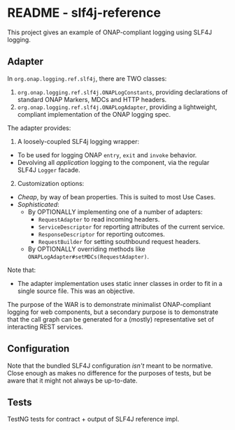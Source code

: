 # README - slf4j-reference

This project gives an example of ONAP-compliant logging using SLF4J logging.

## Adapter

In ```org.onap.logging.ref.slf4j```, there are TWO classes:
1. ```org.onap.logging.ref.slf4j.ONAPLogConstants```, providing declarations of standard ONAP Markers, MDCs and HTTP headers.
2. ```org.onap.logging.ref.slf4j.ONAPLogAdapter```, providing a lightweight, compliant implementation of the ONAP logging spec.

The adapter provides:
1. A loosely-coupled SLF4j logging wrapper:
 * To be used for logging ONAP ```entry```, ```exit``` and ```invoke``` behavior.
 * Devolving all *application* logging to the component, via the regular SLF4J ```Logger``` facade.
2. Customization options:
 * *Cheap*, by way of bean properties. This is suited to most Use Cases.
 * *Sophisticated*:
    * By OPTIONALLY implementing one of a number of adapters:
      * ```RequestAdapter``` to read incoming headers.
      * ```ServiceDescriptor``` for reporting attributes of the current service.
      * ```ResponseDescriptor``` for reporting outcomes.
      * ```RequestBuilder``` for setting southbound request headers.
    * By OPTIONALLY overriding methods like ```ONAPLogAdapter#setMDCs(RequestAdapter)```.

Note that:
* The adapter implementation uses static inner classes in order to fit in a single source file. This was an objective. 

The purpose of the WAR is to demonstrate minimalist ONAP-compliant logging for web components, but a secondary purpose is to demonstrate that the call graph can be generated for a (mostly) representative set of interacting REST services.

## Configuration

Note that the bundled SLF4J configuration *isn't* meant to be normative. Close enough as makes no difference for
the purposes of tests, but be aware that it might not always be up-to-date.

## Tests

TestNG tests for contract + output of SLF4J reference impl.
